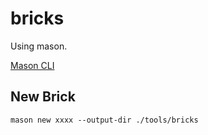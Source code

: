 # bricks

Using mason.

[Mason CLI](https://pub.dev/packages/mason_cli)

## New Brick

```shell
mason new xxxx --output-dir ./tools/bricks
```
